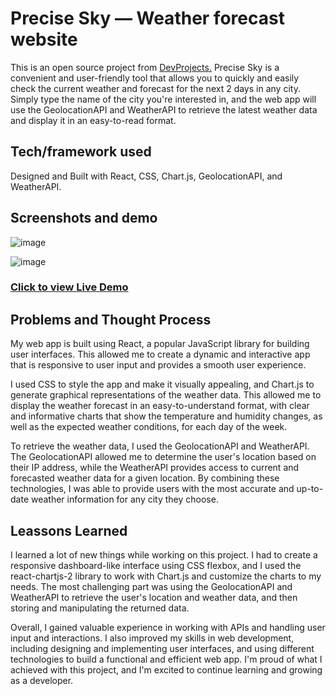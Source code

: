 # Precise Sky — Weather forecast website

This is an open source project from [DevProjects.](https://www.codementor.io/projects/web/weather-forecast-website-atx32lz7zb) Precise Sky is a convenient and user-friendly tool that allows you to quickly and easily check the current weather and forecast for the next 2 days in any city. Simply type the name of the city you're interested in, and the web app will use the GeolocationAPI and WeatherAPI to retrieve the latest weather data and display it in an easy-to-read format.

## Tech/framework used

Designed and Built with React, CSS, Chart.js, GeolocationAPI, and WeatherAPI.

## Screenshots and demo

![image](https://user-images.githubusercontent.com/84178696/207818453-12d1fafa-792b-4159-94f2-e929efc55e72.png)

![image](https://user-images.githubusercontent.com/84178696/207818860-604879d6-d2b4-445b-99a8-70d32581e7dc.png)

### [Click to view Live Demo](https://sky-watch.vercel.app/)

## Problems and Thought Process

My web app is built using React, a popular JavaScript library for building user interfaces. This allowed me to create a dynamic and interactive app that is responsive to user input and provides a smooth user experience.

I used CSS to style the app and make it visually appealing, and Chart.js to generate graphical representations of the weather data. This allowed me to display the weather forecast in an easy-to-understand format, with clear and informative charts that show the temperature and humidity changes, as well as the expected weather conditions, for each day of the week.

To retrieve the weather data, I used the GeolocationAPI and WeatherAPI. The GeolocationAPI allowed me to determine the user's location based on their IP address, while the WeatherAPI provides access to current and forecasted weather data for a given location. By combining these technologies, I was able to provide users with the most accurate and up-to-date weather information for any city they choose.

## Leassons Learned

I learned a lot of new things while working on this project. I had to create a responsive dashboard-like interface using CSS flexbox, and I used the react-chartjs-2 library to work with Chart.js and customize the charts to my needs. The most challenging part was using the GeolocationAPI and WeatherAPI to retrieve the user's location and weather data, and then storing and manipulating the returned data.

Overall, I gained valuable experience in working with APIs and handling user input and interactions. I also improved my skills in web development, including designing and implementing user interfaces, and using different technologies to build a functional and efficient web app. I'm proud of what I achieved with this project, and I'm excited to continue learning and growing as a developer.
